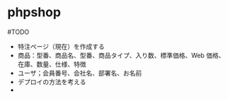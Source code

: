 # phpshop

#TODO

- 特注ページ（現在）を作成する
- 商品：型番、商品名、型番、商品タイプ、入り数、標準価格、Web 価格、在庫、数量、仕様、特徴
- ユーザ；会員番号、会社名、部署名、お名前
- デプロイの方法を考える
-
